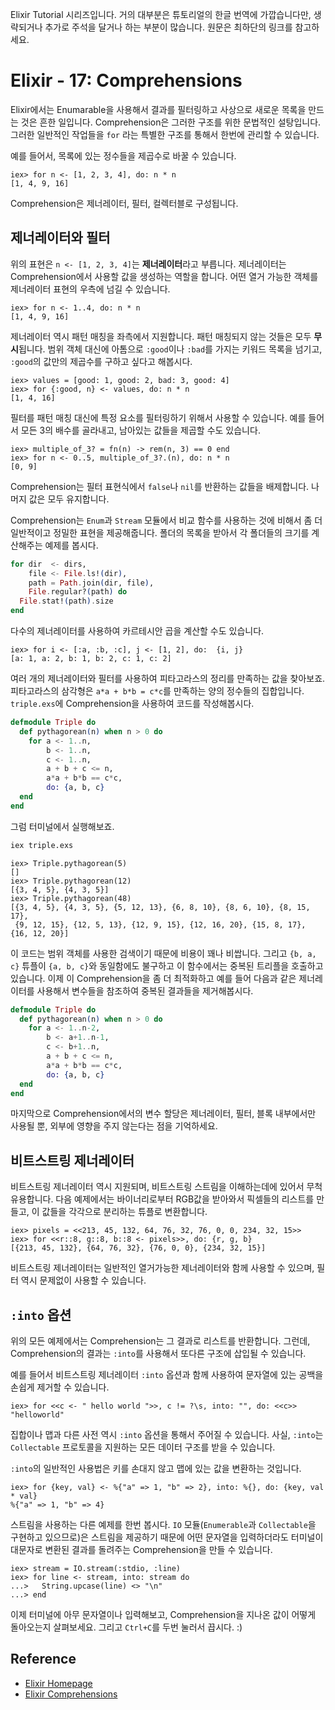 Elixir Tutorial 시리즈입니다. 거의 대부분은 튜토리얼의 한글 번역에 가깝습니다만, 생략되거나 추가로 주석을 달거나 하는 부분이 많습니다. 원문은 최하단의 링크를 참고하세요.

# Elixir - 17: Comprehensions

Elixir에서는 Enumarable을 사용해서 결과를 필터링하고 사상으로 새로운 목록을 만드는 것은 흔한 일입니다. Comprehension은 그러한 구조를 위한 문법적인 설탕입니다. 그러한 일반적인 작업들을 `for` 라는 특별한 구조를 통해서 한번에 관리할 수 있습니다.

예를 들어서, 목록에 있는 정수들을 제곱수로 바꿀 수 있습니다.

```iex
iex> for n <- [1, 2, 3, 4], do: n * n
[1, 4, 9, 16]
```

Comprehension은 제너레이터, 필터, 컬렉터블로 구성됩니다.

## 제너레이터와 필터

위의 표현은 `n <- [1, 2, 3, 4]`는 **제너레이터**라고 부릅니다. 제너레이터는 Comprehension에서 사용할 값을 생성하는 역할을 합니다. 어떤 열거 가능한 객체를 제너레이터 표현의 우측에 넘길 수 있습니다.

```iex
iex> for n <- 1..4, do: n * n
[1, 4, 9, 16]
```

제너레이터 역시 패턴 매칭을 좌측에서 지원합니다. 패턴 매칭되지 않는 것들은 모두 **무시**됩니다. 범위 객체 대신에 아톰으로 `:good`이나 `:bad`를 가지는 키워드 목록을 넘기고, `:good`의 값만의 제곱수를 구하고 싶다고 해봅시다.

```iex
iex> values = [good: 1, good: 2, bad: 3, good: 4]
iex> for {:good, n} <- values, do: n * n
[1, 4, 16]
```

필터를 패턴 매칭 대신에 특정 요소를 필터링하기 위해서 사용할 수 있습니다. 예를 들어서 모든 3의 배수를 골라내고, 남아있는 값들을 제곱할 수도 있습니다.

```iex
iex> multiple_of_3? = fn(n) -> rem(n, 3) == 0 end
iex> for n <- 0..5, multiple_of_3?.(n), do: n * n
[0, 9]
```

Comprehension는 필터 표현식에서 `false`나 `nil`를 반환하는 값들을 배제합니다. 나머지 값은 모두 유지합니다.

Comprehension는 `Enum`과 `Stream` 모듈에서 비교 함수를 사용하는 것에 비해서 좀 더 일반적이고 정밀한 표현을 제공해줍니다. 폴더의 목록을 받아서 각 폴더들의 크기를 계산해주는 예제를 봅시다.

```elixir
for dir  <- dirs,
    file <- File.ls!(dir),
    path = Path.join(dir, file),
    File.regular?(path) do
  File.stat!(path).size
end
```

다수의 제너레이터를 사용하여 카르테시안 곱을 계산할 수도 있습니다.

```iex
iex> for i <- [:a, :b, :c], j <- [1, 2], do:  {i, j}
[a: 1, a: 2, b: 1, b: 2, c: 1, c: 2]
```

여러 개의 제너레이터와 필터를 사용하여 피타고라스의 정리를 만족하는 값을 찾아보죠. 피타고라스의 삼각형은 `a*a + b*b = c*c`를 만족하는 양의 정수들의 집합입니다. `triple.exs`에 Comprehension을 사용하여 코드를 작성해봅시다.

```elixir
defmodule Triple do
  def pythagorean(n) when n > 0 do
    for a <- 1..n,
        b <- 1..n,
        c <- 1..n,
        a + b + c <= n,
        a*a + b*b == c*c,
        do: {a, b, c}
  end
end
```

그럼 터미널에서 실행해보죠.

```bash
iex triple.exs
```

```iex
iex> Triple.pythagorean(5)
[]
iex> Triple.pythagorean(12)
[{3, 4, 5}, {4, 3, 5}]
iex> Triple.pythagorean(48)
[{3, 4, 5}, {4, 3, 5}, {5, 12, 13}, {6, 8, 10}, {8, 6, 10}, {8, 15, 17},
 {9, 12, 15}, {12, 5, 13}, {12, 9, 15}, {12, 16, 20}, {15, 8, 17}, {16, 12, 20}]
```

이 코드는 범위 객체를 사용한 검색이기 때문에 비용이 꽤나 비쌉니다. 그리고 `{b, a, c}` 튜플이 `{a, b, c}`와 동일함에도 불구하고 이 함수에서는 중복된 트리플을 호출하고 있습니다. 이제 이 Comprehension을 좀 더 최적화하고 예를 들어 다음과 같은 제너레이터를 사용해서 변수들을 참조하여 중복된 결과들을 제거해봅시다.

```elixir
defmodule Triple do
  def pythagorean(n) when n > 0 do
    for a <- 1..n-2,
        b <- a+1..n-1,
        c <- b+1..n,
        a + b + c <= n,
        a*a + b*b == c*c,
        do: {a, b, c}
  end
end
```

마지막으로 Comprehension에서의 변수 할당은 제너레이터, 필터, 블록 내부에서만 사용될 뿐, 외부에 영향을 주지 않는다는 점을 기억하세요.

## 비트스트링 제너레이터

비트스트링 제너레이터 역시 지원되며, 비트스트링 스트림을 이해하는데에 있어서 무척 유용합니다. 다음 예제에서는 바이너리로부터 RGB값을 받아와서 픽셀들의 리스트를 만들고, 이 값들을 각각으로 분리하는 튜플로 변환합니다.

```iex
iex> pixels = <<213, 45, 132, 64, 76, 32, 76, 0, 0, 234, 32, 15>>
iex> for <<r::8, g::8, b::8 <- pixels>>, do: {r, g, b}
[{213, 45, 132}, {64, 76, 32}, {76, 0, 0}, {234, 32, 15}]
```

비트스트링 제너레이터는 일반적인 열거가능한 제너레이터와 함께 사용할 수 있으며, 필터 역시 문제없이 사용할 수 있습니다.

## `:into` 옵션

위의 모든 예제에서는 Comprehension는 그 결과로 리스트를 반환합니다. 그런데, Comprehension의 결과는 `:into`를 사용해서 또다른 구조에 삽입될 수 있습니다.

예를 들어서 비트스트링 제너레이터 `:into` 옵션과 함께 사용하여 문자열에 있는 공백을 손쉽게 제거할 수 있습니다.

```iex
iex> for <<c <- " hello world ">>, c != ?\s, into: "", do: <<c>>
"helloworld"
```

집합이나 맵과 다른 사전 역시 `:into` 옵션을 통해서 주어질 수 있습니다. 사실, `:into`는 `Collectable` 프로토콜을 지원하는 모든 데이터 구조를 받을 수 있습니다.

`:into`의 일반적인 사용법은 키를 손대지 않고 맵에 있는 값을 변환하는 것입니다.

```iex
iex> for {key, val} <- %{"a" => 1, "b" => 2}, into: %{}, do: {key, val * val}
%{"a" => 1, "b" => 4}
```

스트림을 사용하는 다른 예제를 한번 봅시다. `IO` 모듈(`Enumerable`과 `Collectable`을 구현하고 있으므로)은 스트림을 제공하기 때문에 어떤 문자열을 입력하더라도 터미널이 대문자로 변환된 결과를 돌려주는 Comprehension을 만들 수 있습니다.

```iex
iex> stream = IO.stream(:stdio, :line)
iex> for line <- stream, into: stream do
...>   String.upcase(line) <> "\n"
...> end
```

이제 터미널에 아무 문자열이나 입력해보고, Comprehension을 지나온 값이 어떻게 돌아오는지 살펴보세요. 그리고 `Ctrl+C`를 두번 눌러서 끕시다. :)

## Reference
 * [Elixir Homepage](http://elixir-lang.org)
 * [Elixir Comprehensions](http://elixir-lang.org/getting-started/comprehensions.html)
